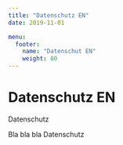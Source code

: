 ```yaml
---
title: "Datenschutz EN"
date: 2019-11-01

menu: 
  footer:
    name: "Datenschut EN"
    weight: 80
---
```


# Datenschutz EN

Datenschutz 

Bla bla bla  Datenschutz